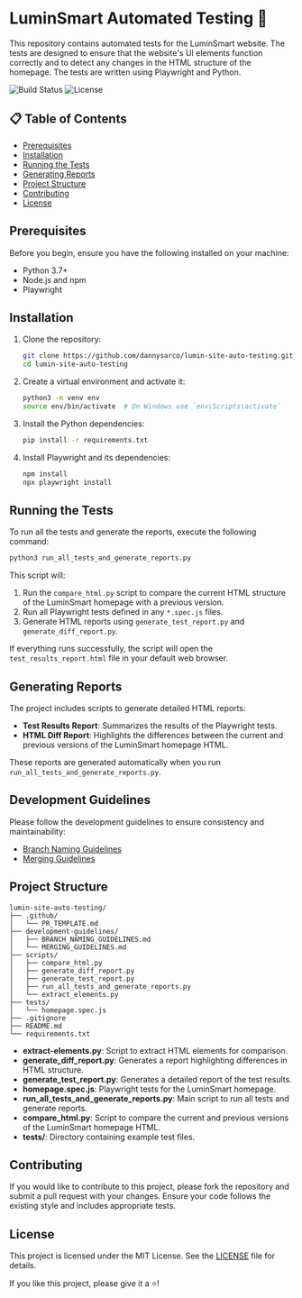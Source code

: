 # LuminSmart Automated Testing 🎉

This repository contains automated tests for the LuminSmart website. The tests are designed to ensure that the website's UI elements function correctly and to detect any changes in the HTML structure of the homepage. The tests are written using Playwright and Python.

![Build Status](https://img.shields.io/badge/build-passing-brightgreen)
![License](https://img.shields.io/badge/license-MIT-blue)

## 📋 Table of Contents
- [Prerequisites](#prerequisites)
- [Installation](#installation)
- [Running the Tests](#running-the-tests)
- [Generating Reports](#generating-reports)
- [Project Structure](#project-structure)
- [Contributing](#contributing)
- [License](#license)

## Prerequisites
Before you begin, ensure you have the following installed on your machine:
- Python 3.7+
- Node.js and npm
- Playwright

## Installation
1. Clone the repository:
    ```sh
    git clone https://github.com/dannysarco/lumin-site-auto-testing.git
    cd lumin-site-auto-testing
    ```
2. Create a virtual environment and activate it:
    ```sh
    python3 -m venv env
    source env/bin/activate  # On Windows use `env\Scripts\activate`
    ```
3. Install the Python dependencies:
    ```sh
    pip install -r requirements.txt
    ```
4. Install Playwright and its dependencies:
    ```sh
    npm install
    npx playwright install
    ```

## Running the Tests
To run all the tests and generate the reports, execute the following command:
```sh
python3 run_all_tests_and_generate_reports.py
```
This script will:
1. Run the `compare_html.py` script to compare the current HTML structure of the LuminSmart homepage with a previous version.
2. Run all Playwright tests defined in any `*.spec.js` files.
3. Generate HTML reports using `generate_test_report.py` and `generate_diff_report.py`.

If everything runs successfully, the script will open the `test_results_report.html` file in your default web browser.

## Generating Reports
The project includes scripts to generate detailed HTML reports:
- **Test Results Report**: Summarizes the results of the Playwright tests.
- **HTML Diff Report**: Highlights the differences between the current and previous versions of the LuminSmart homepage HTML.

These reports are generated automatically when you run `run_all_tests_and_generate_reports.py`.

## Development Guidelines

Please follow the development guidelines to ensure consistency and maintainability:
- [Branch Naming Guidelines](https://github.com/dannysarco/lumin-site-auto-testing/blob/main/development-guidelines/BRANCH_NAMING_GUIDELINES)
- [Merging Guidelines](https://github.com/dannysarco/lumin-site-auto-testing/blob/main/development-guidelines/MERGING_GUIDELINES)

## Project Structure
```plaintext
lumin-site-auto-testing/
├── .github/
│   └── PR_TEMPLATE.md
├── development-guidelines/
│   ├── BRANCH_NAMING_GUIDELINES.md
│   └── MERGING_GUIDELINES.md
├── scripts/
│   ├── compare_html.py
│   ├── generate_diff_report.py
│   ├── generate_test_report.py
│   ├── run_all_tests_and_generate_reports.py
│   └── extract_elements.py
├── tests/
│   └── homepage.spec.js
├── .gitignore
├── README.md
└── requirements.txt
```
- **extract-elements.py**: Script to extract HTML elements for comparison.
- **generate_diff_report.py**: Generates a report highlighting differences in HTML structure.
- **generate_test_report.py**: Generates a detailed report of the test results.
- **homepage.spec.js**: Playwright tests for the LuminSmart homepage.
- **run_all_tests_and_generate_reports.py**: Main script to run all tests and generate reports.
- **compare_html.py**: Script to compare the current and previous versions of the LuminSmart homepage HTML.
- **tests/**: Directory containing example test files.

## Contributing
If you would like to contribute to this project, please fork the repository and submit a pull request with your changes. Ensure your code follows the existing style and includes appropriate tests.

## License
This project is licensed under the MIT License. See the [LICENSE](LICENSE) file for details.

If you like this project, please give it a ⭐!
